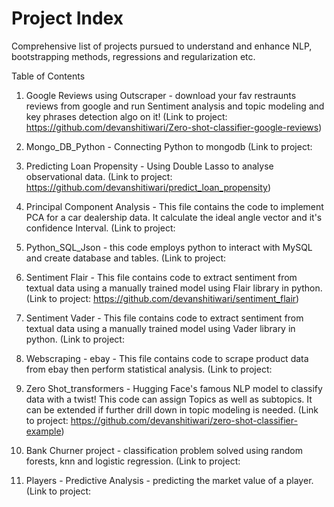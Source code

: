 # Project Index

Comprehensive list of projects pursued to understand and enhance NLP, bootstrapping methods, regressions and regularization etc.


Table of Contents


1. Google Reviews using Outscraper - download your fav restraunts reviews from google and run Sentiment analysis and topic modeling and key phrases detection algo on it!
(Link to project: https://github.com/devanshitiwari/Zero-shot-classifier-google-reviews)

2. Mongo_DB_Python - Connecting Python to mongodb
(Link to project: 

3. Predicting Loan Propensity -  Using Double Lasso to analyse observational data.
(Link to project: https://github.com/devanshitiwari/predict_loan_propensity)

4. Principal Component Analysis - This file contains the code to implement PCA for a car dealership data. It calculate the ideal angle vector and it's confidence Interval.
(Link to project: 

5. Python_SQL_Json - this code employs python to interact with MySQL and create database and tables.
(Link to project: 

6. Sentiment Flair - This file contains code to extract sentiment from textual data using a manually trained model using Flair library in python.
(Link to project: https://github.com/devanshitiwari/sentiment_flair)

7. Sentiment Vader - This file contains code to extract sentiment from textual data using a manually trained model using Vader library in python.
(Link to project: 

8. Webscraping - ebay - This file contains code to scrape product data from ebay then perform statistical analysis.
(Link to project: 

9. Zero Shot_transformers - Hugging Face's famous NLP model to classify data with a twist! This code can assign Topics as well as subtopics. It can be extended if further drill down in topic modeling is needed.
(Link to project: https://github.com/devanshitiwari/zero-shot-classifier-example)

10. Bank Churner project - classification problem solved using random forests, knn and logistic regression.
(Link to project: 

11. Players - Predictive Analysis - predicting the market value of a player.
(Link to project: 

